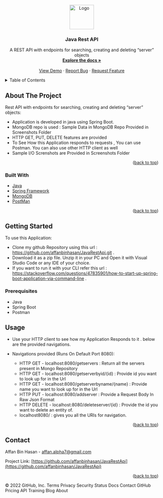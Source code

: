 <div id="top"></div>

<!-- PROJECT LOGO -->
<br />
<div align="center">
  <a href="https://github.com/affanbinhasan/JavaRestApi">
    <img src="https://encrypted-tbn0.gstatic.com/images?q=tbn:ANd9GcQl0H0xUMLRMHjhe5MRzGGbMLYLrGOsePKdzA&usqp=CAU" alt="Logo" width="80" height="80">
  </a>

<h3 align="center">Java Rest API </h3>

  <p align="center">
    A REST API with endpoints for searching, creating and deleting “server” objects
    <br />
    <a href="https://github.com/affanbinhasan/JavaRestApi"><strong>Explore the docs »</strong></a>
    <br />
    <br />
    <a href="https://github.com/affanbinhasan/JavaRestApi">View Demo</a>
    ·
    <a href="https://github.com/affanbinhasan/JavaRestApi/issues">Report Bug</a>
    ·
    <a href="https://github.com/affanbinhasan/JavaRestApi/issues">Request Feature</a>
  </p>
</div>



<!-- TABLE OF CONTENTS -->
<details>
  <summary>Table of Contents</summary>
  <ol>
    <li>
      <a href="#about-the-project">About The Project</a>
      <ul>
        <li><a href="#built-with">Built With</a></li>
      </ul>
    </li>
    <li>
      <a href="#getting-started">Getting Started</a>
      <ul>
        <li><a href="#prerequisites">Prerequisites</a></li>
      </ul>
    </li>
    <li><a href="#usage">Usage</a></li>
    <li><a href="#contact">Contact</a></li>
  </ol>
</details>



<!-- ABOUT THE PROJECT -->
## About The Project

Rest API with endpoints for searching, creating and deleting “server” objects:
  - Application is developed in java using Spring Boot.
  - MongoDB repo is used : Sample Data in MongoDB Repo Provided in Screenshots Folder
  - HTTP GET, PUT, DELETE features are provided
  - To See How this Application responds to requests , You can use Postman. You can also use other HTTP client as well
  - Sample I/O Screnshots are Provided in Screenshots Folder

<p align="right">(<a href="#top">back to top</a>)</p>

### Built With

* [Java](https://www.java.com/)
* [Spring Framework](https://spring.io/)
* [MongoDB](https://www.mongodb.com/)
* [PostMan](https://www.postman.com/)

<p align="right">(<a href="#top">back to top</a>)</p>



<!-- GETTING STARTED -->
## Getting Started

To use this Application:
* Clone my github Repository using this url : https://github.com/affanbinhasan/JavaRestApi.git .
* Download it as a zip file. Unzip it in your PC and Open it with Visual Studio Code or any IDE of your choice. 
* If you want to run it with your CLI refer this url : https://stackoverflow.com/questions/47835901/how-to-start-up-spring-boot-application-via-command-line .


### Prerequisites

* Java
* Spring Boot
* Postman
  
<!-- USAGE-->
## Usage
* Use your HTTP client to see how my Application Responds to it . below are the provided navigations.

* Navigations provided (Runs On Default Port 8080):
	- HTTP GET - localhost:8080/getservers : Return all the servers present in Mongo Repository
	- HTTP GET - localhost:8080/getserverbyid/{id} : Provide id you want to look up for in the Url
	- HTTP GET - localhost:8080/getserverbyname/{name} : Provide name you want to look up for in the Url
	- HTTP PUT - localhost:8080/addserver : Provide a Request Body In Raw Json Format
	- HTTP DELETE - localhost:8080/deleteserver/{id} : Provide the id you want to delete an entity of.
	- localhost8080/ : gives you all the URIs for navigation.


<p align="right">(<a href="#top">back to top</a>)</p>


<!-- CONTACT -->
## Contact

Affan Bin Hasan - affan.alpha7@gmail.com

Project Link: [https://github.com/affanbinhasan/JavaRestApi](https://github.com/affanbinhasan/JavaRestApi)

<p align="right">(<a href="#top">back to top</a>)</p>


© 2022 GitHub, Inc.
Terms
Privacy
Security
Status
Docs
Contact GitHub
Pricing
API
Training
Blog
About

